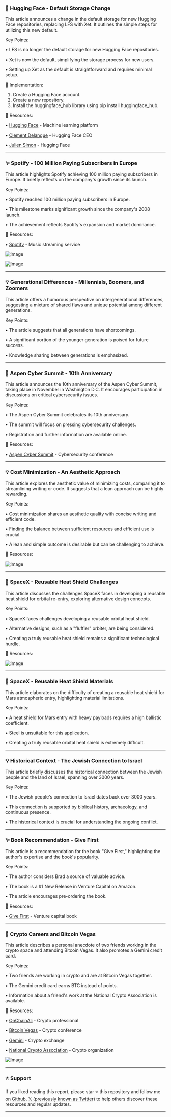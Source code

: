 ### 🤖 Hugging Face - Default Storage Change

This article announces a change in the default storage for new Hugging Face repositories, replacing LFS with Xet.  It outlines the simple steps for utilizing this new default.

Key Points:

• LFS is no longer the default storage for new Hugging Face repositories.

• Xet is now the default, simplifying the storage process for new users.


• Setting up Xet as the default is straightforward and requires minimal setup.


🚀 Implementation:
1. Create a Hugging Face account.
2. Create a new repository.
3. Install the huggingface_hub library using pip install huggingface_hub.


🔗 Resources:

• [Hugging Face](https://x.com/huggingface) - Machine learning platform

• [Clement Delangue](https://x.com/ClementDelangue) - Hugging Face CEO

• [Julien Simon](https://x.com/j_sulz) - Hugging Face


---
### ✨ Spotify - 100 Million Paying Subscribers in Europe

This article highlights Spotify achieving 100 million paying subscribers in Europe.  It briefly reflects on the company's growth since its launch.

Key Points:

• Spotify reached 100 million paying subscribers in Europe.

• This milestone marks significant growth since the company's 2008 launch.


• The achievement reflects Spotify's expansion and market dominance.


🔗 Resources:

• [Spotify](https://x.com/Spotify) - Music streaming service

![Image](https://pbs.twimg.com/media/Gr9feLgWgAABY74?format=jpg&name=small)

![Image](https://pbs.twimg.com/media/Gr9feLeXkAAnr3d?format=jpg&name=small)

---
### 💡 Generational Differences -  Millennials, Boomers, and Zoomers

This article offers a humorous perspective on intergenerational differences, suggesting a mixture of shared flaws and unique potential among different generations.

Key Points:

• The article suggests that all generations have shortcomings.

• A significant portion of the younger generation is poised for future success.


•  Knowledge sharing between generations is emphasized.



---
### 🚀 Aspen Cyber Summit - 10th Anniversary

This article announces the 10th anniversary of the Aspen Cyber Summit, taking place in November in Washington D.C.  It encourages participation in discussions on critical cybersecurity issues.

Key Points:

• The Aspen Cyber Summit celebrates its 10th anniversary.

• The summit will focus on pressing cybersecurity challenges.


• Registration and further information are available online.


🔗 Resources:

• [Aspen Cyber Summit](http://aspencybersummit.org) - Cybersecurity conference


---
### 💡 Cost Minimization - An Aesthetic Approach

This article explores the aesthetic value of minimizing costs, comparing it to streamlining writing or code.  It suggests that a lean approach can be highly rewarding.

Key Points:

• Cost minimization shares an aesthetic quality with concise writing and efficient code.

•  Finding the balance between sufficient resources and efficient use is crucial.


•  A lean and simple outcome is desirable but can be challenging to achieve.


🔗 Resources:

![Image](https://pbs.twimg.com/amplify_video_thumb/1927311785620619264/img/q2L29sGVkiwF0aGF.jpg)

---
### 🤖 SpaceX - Reusable Heat Shield Challenges

This article discusses the challenges SpaceX faces in developing a reusable heat shield for orbital re-entry, exploring alternative design concepts.

Key Points:

• SpaceX faces challenges developing a reusable orbital heat shield.

• Alternative designs, such as a "fluffier" orbiter, are being considered.


•  Creating a truly reusable heat shield remains a significant technological hurdle.


🔗 Resources:

![Image](https://pbs.twimg.com/media/Gr1wlYWW8AAp76s?format=jpg&name=900x900)


---
### 🤖 SpaceX - Reusable Heat Shield Materials

This article elaborates on the difficulty of creating a reusable heat shield for Mars atmospheric entry, highlighting material limitations.

Key Points:

•  A heat shield for Mars entry with heavy payloads requires a high ballistic coefficient.

•  Steel is unsuitable for this application.


•  Creating a truly reusable orbital heat shield is extremely difficult.


---
### 💡 Historical Context -  The Jewish Connection to Israel

This article briefly discusses the historical connection between the Jewish people and the land of Israel, spanning over 3000 years.

Key Points:

• The Jewish people's connection to Israel dates back over 3000 years.

• This connection is supported by biblical history, archaeology, and continuous presence.


• The historical context is crucial for understanding the ongoing conflict.


---
### ✨ Book Recommendation - Give First

This article is a recommendation for the book "Give First," highlighting the author's expertise and the book's popularity.

Key Points:

• The author considers Brad a source of valuable advice.

• The book is a #1 New Release in Venture Capital on Amazon.


• The article encourages pre-ordering the book.



🔗 Resources:

• [Give First](https://t.co/2hKZCI2e8x) - Venture capital book


---
### 🚀 Crypto Careers and Bitcoin Vegas

This article describes a personal anecdote of two friends working in the crypto space and attending Bitcoin Vegas.  It also promotes a Gemini credit card.

Key Points:

• Two friends are working in crypto and are at Bitcoin Vegas together.

•  The Gemini credit card earns BTC instead of points.


• Information about a friend's work at the National Crypto Association is available.


🔗 Resources:

• [OnChainAli](https://x.com/OnChainAli) - Crypto professional

• [Bitcoin Vegas](https://x.com/btc_vegas) - Crypto conference

• [Gemini](https://x.com/Gemini) - Crypto exchange

• [National Crypto Association](https://x.com/NatCryptoAssoc) - Crypto organization

![Image](https://pbs.twimg.com/media/Gr6r9oEXQAIvXiO?format=jpg&name=small)


---

### ⭐️ Support

If you liked reading this report, please star ⭐️ this repository and follow me on [Github](https://github.com/Drix10), [𝕏 (previously known as Twitter)](https://x.com/DRIX_10_) to help others discover these resources and regular updates.

---